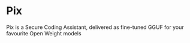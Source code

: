 # Pix
Pix is a Secure Coding Assistant, delivered as fine-tuned GGUF for your favourite Open Weight models
